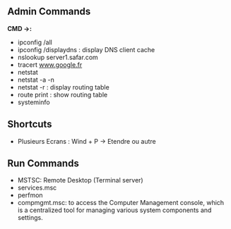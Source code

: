 
## Admin Commands
**CMD ->:**
- ipconfig /all
- ipconfig /displaydns  : display DNS client cache
- nslookup server1.safar.com
- tracert www.google.fr
- netstat
- netstat -a -n
- netstat -r : display routing table
- route print : show routing table
- systeminfo

## Shortcuts
- Plusieurs Ecrans : Wind + P -> Etendre ou autre

## Run Commands
 - MSTSC: Remote Desktop (Terminal server)
 - services.msc
 - perfmon
 - compmgmt.msc:  to access the Computer Management console, which is a centralized tool for managing various system components and settings.
